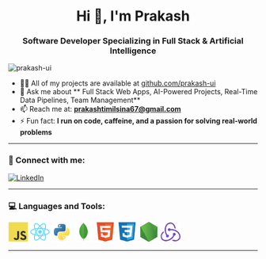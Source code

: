 <h1 align="center">Hi 👋, I'm Prakash</h1>

<h3 align="center">Software Developer Specializing in Full Stack & Artificial Intelligence</h3>

<p align="left">
  <img src="https://komarev.com/ghpvc/?username=prakash-ui&label=Profile%20views&color=0e75b6&style=flat" alt="prakash-ui" />
</p>

- 👨‍💻 All of my projects are available at [github.com/prakash-ui](https://github.com/prakash-ui)
- 💬 Ask me about ** Full Stack Web Apps, AI-Powered Projects,  Real-Time Data Pipelines, Team Management**
- 📫 Reach me at: **prakashtimilsina67@gmail.com** 
- ⚡ Fun fact: **I run on code, caffeine, and a passion for solving real-world problems**

---

### 🔗 Connect with me:

[![LinkedIn](https://img.shields.io/badge/LinkedIn-blue?style=flat&logo=linkedin)](https://www.linkedin.com/in/prakash-timilsina-4004aa24b/)

---

### 💻 Languages and Tools:

<p align="left">
  <img src="https://raw.githubusercontent.com/devicons/devicon/master/icons/javascript/javascript-original.svg" alt="JavaScript" width="40" height="40"/>
  <img src="https://raw.githubusercontent.com/devicons/devicon/master/icons/react/react-original.svg" alt="React" width="40" height="40"/>
  <img src="https://raw.githubusercontent.com/devicons/devicon/master/icons/python/python-original.svg" alt="Python" width="40" height="40"/>
  <img src="https://raw.githubusercontent.com/devicons/devicon/master/icons/mongodb/mongodb-original.svg" alt="MongoDB" width="40" height="40"/>
  <img src="https://raw.githubusercontent.com/devicons/devicon/master/icons/html5/html5-original.svg" alt="HTML" width="40" height="40"/>
  <img src="https://raw.githubusercontent.com/devicons/devicon/master/icons/css3/css3-original.svg" alt="CSS" width="40" height="40"/>
  <img src="https://raw.githubusercontent.com/devicons/devicon/master/icons/nodejs/nodejs-original.svg" alt="Node.js" width="40" height="40"/>
  <img src="https://raw.githubusercontent.com/devicons/devicon/master/icons/redux/redux-original.svg" alt="Redux" width="40" height="40"/>
</p>

---





